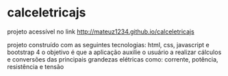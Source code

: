 # calceletricajs

projeto acessível no link http://mateuz1234.github.io/calceletricajs

projeto construído com as seguintes tecnologias: html, css, javascript e bootstrap 4
o objetivo é que a aplicação auxilie o usuário a realizar cálculos e conversões 
das principais grandezas elétricas como: corrente, potência, resistência e tensão
